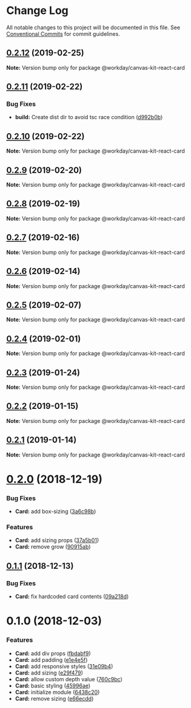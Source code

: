 # Change Log

All notable changes to this project will be documented in this file.
See [Conventional Commits](https://conventionalcommits.org) for commit guidelines.

<a name="0.2.12"></a>
## [0.2.12](https://ghe.megaleo.com/design/canvas-kit-react/tree/master/modules/canvas-kit-react-card/compare/@workday/canvas-kit-react-card@0.2.11...@workday/canvas-kit-react-card@0.2.12) (2019-02-25)




**Note:** Version bump only for package @workday/canvas-kit-react-card

<a name="0.2.11"></a>
## [0.2.11](https://ghe.megaleo.com/design/canvas-kit-react/tree/master/modules/canvas-kit-react-card/compare/@workday/canvas-kit-react-card@0.2.10...@workday/canvas-kit-react-card@0.2.11) (2019-02-22)


### Bug Fixes

* **build:** Create dist dir to avoid tsc race condition ([d992b0b](https://ghe.megaleo.com/design/canvas-kit-react/tree/master/modules/canvas-kit-react-card/commits/d992b0b))




<a name="0.2.10"></a>
## [0.2.10](https://ghe.megaleo.com/design/canvas-kit-react/tree/master/modules/canvas-kit-react-card/compare/@workday/canvas-kit-react-card@0.2.9...@workday/canvas-kit-react-card@0.2.10) (2019-02-22)




**Note:** Version bump only for package @workday/canvas-kit-react-card

<a name="0.2.9"></a>
## [0.2.9](https://ghe.megaleo.com/design/canvas-kit-react/tree/master/modules/canvas-kit-react-card/compare/@workday/canvas-kit-react-card@0.2.8...@workday/canvas-kit-react-card@0.2.9) (2019-02-20)




**Note:** Version bump only for package @workday/canvas-kit-react-card

<a name="0.2.8"></a>
## [0.2.8](https://ghe.megaleo.com/design/canvas-kit-react/tree/master/modules/canvas-kit-react-card/compare/@workday/canvas-kit-react-card@0.2.7...@workday/canvas-kit-react-card@0.2.8) (2019-02-19)




**Note:** Version bump only for package @workday/canvas-kit-react-card

<a name="0.2.7"></a>
## [0.2.7](https://ghe.megaleo.com/design/canvas-kit-react/tree/master/modules/canvas-kit-react-card/compare/@workday/canvas-kit-react-card@0.2.6...@workday/canvas-kit-react-card@0.2.7) (2019-02-16)




**Note:** Version bump only for package @workday/canvas-kit-react-card

<a name="0.2.6"></a>
## [0.2.6](https://ghe.megaleo.com/design/canvas-kit-react/tree/master/modules/canvas-kit-react-card/compare/@workday/canvas-kit-react-card@0.2.5...@workday/canvas-kit-react-card@0.2.6) (2019-02-14)




**Note:** Version bump only for package @workday/canvas-kit-react-card

<a name="0.2.5"></a>
## [0.2.5](https://ghe.megaleo.com/design/canvas-kit-react/tree/master/modules/canvas-kit-react-card/compare/@workday/canvas-kit-react-card@0.2.4...@workday/canvas-kit-react-card@0.2.5) (2019-02-07)




**Note:** Version bump only for package @workday/canvas-kit-react-card

<a name="0.2.4"></a>
## [0.2.4](https://ghe.megaleo.com/design/canvas-kit-react/tree/master/modules/canvas-kit-react-card/compare/@workday/canvas-kit-react-card@0.2.3...@workday/canvas-kit-react-card@0.2.4) (2019-02-01)




**Note:** Version bump only for package @workday/canvas-kit-react-card

<a name="0.2.3"></a>
## [0.2.3](https://ghe.megaleo.com/design/canvas-kit-react/tree/master/modules/canvas-kit-react-card/compare/@workday/canvas-kit-react-card@0.2.2...@workday/canvas-kit-react-card@0.2.3) (2019-01-24)




**Note:** Version bump only for package @workday/canvas-kit-react-card

<a name="0.2.2"></a>
## [0.2.2](https://ghe.megaleo.com/design/canvas-kit-react/tree/master/modules/canvas-kit-react-card/compare/@workday/canvas-kit-react-card@0.2.1...@workday/canvas-kit-react-card@0.2.2) (2019-01-15)




**Note:** Version bump only for package @workday/canvas-kit-react-card

<a name="0.2.1"></a>
## [0.2.1](https://ghe.megaleo.com/design/canvas-kit-react/tree/master/modules/canvas-kit-react-card/compare/@workday/canvas-kit-react-card@0.2.0...@workday/canvas-kit-react-card@0.2.1) (2019-01-14)




**Note:** Version bump only for package @workday/canvas-kit-react-card

<a name="0.2.0"></a>
# [0.2.0](https://ghe.megaleo.com/design/canvas-kit-react/tree/master/modules/canvas-kit-react-card/compare/@workday/canvas-kit-react-card@0.1.1...@workday/canvas-kit-react-card@0.2.0) (2018-12-19)


### Bug Fixes

* **Card:** add box-sizing ([3a6c98b](https://ghe.megaleo.com/design/canvas-kit-react/tree/master/modules/canvas-kit-react-card/commits/3a6c98b))


### Features

* **Card:** add sizing props ([37a5b01](https://ghe.megaleo.com/design/canvas-kit-react/tree/master/modules/canvas-kit-react-card/commits/37a5b01))
* **Card:** remove grow ([90915ab](https://ghe.megaleo.com/design/canvas-kit-react/tree/master/modules/canvas-kit-react-card/commits/90915ab))




<a name="0.1.1"></a>
## [0.1.1](https://ghe.megaleo.com/design/canvas-kit-react/tree/master/modules/canvas-kit-react-card/compare/@workday/canvas-kit-react-card@0.1.0...@workday/canvas-kit-react-card@0.1.1) (2018-12-13)


### Bug Fixes

* **Card:** fix hardcoded card contents ([09a218d](https://ghe.megaleo.com/design/canvas-kit-react/tree/master/modules/canvas-kit-react-card/commits/09a218d))




<a name="0.1.0"></a>
# 0.1.0 (2018-12-03)


### Features

* **Card:** add div props ([fbdabf9](https://ghe.megaleo.com/design/canvas-kit-react/tree/master/modules/canvas-kit-react-card/commits/fbdabf9))
* **Card:** add padding ([e1e4e5f](https://ghe.megaleo.com/design/canvas-kit-react/tree/master/modules/canvas-kit-react-card/commits/e1e4e5f))
* **Card:** add responsive styles ([31e09b4](https://ghe.megaleo.com/design/canvas-kit-react/tree/master/modules/canvas-kit-react-card/commits/31e09b4))
* **Card:** add sizing ([e29f479](https://ghe.megaleo.com/design/canvas-kit-react/tree/master/modules/canvas-kit-react-card/commits/e29f479))
* **Card:** allow custom depth value ([760c9bc](https://ghe.megaleo.com/design/canvas-kit-react/tree/master/modules/canvas-kit-react-card/commits/760c9bc))
* **Card:** basic styling ([45996ae](https://ghe.megaleo.com/design/canvas-kit-react/tree/master/modules/canvas-kit-react-card/commits/45996ae))
* **Card:** initialize module ([6438c20](https://ghe.megaleo.com/design/canvas-kit-react/tree/master/modules/canvas-kit-react-card/commits/6438c20))
* **Card:** remove sizing ([e66ecdd](https://ghe.megaleo.com/design/canvas-kit-react/tree/master/modules/canvas-kit-react-card/commits/e66ecdd))
